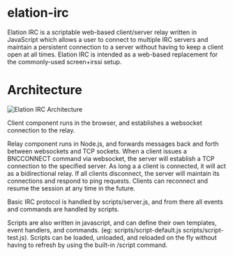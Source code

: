 elation-irc
===========

Elation IRC is a scriptable web-based client/server relay written in JavaScript which allows a user to connect to multiple IRC servers and maintain a persistent connection to a server without having to keep a client open at all times.  Elation IRC is intended as a web-based replacement for the commonly-used screen+irssi setup.

Architecture
============

![Elation IRC Architecture](http://meobets.com/~bai/elation-irc.png)

Client component runs in the browser, and establishes a websocket connection to the relay.

Relay component runs in Node.js, and forwards messages back and forth between websockets and TCP sockets.  When a client issues a BNCCONNECT command via websocket, the server will establish a TCP connection to the specified server.  As long a a client is connected, it will act as a bidirectional relay.  If all clients disconnect, the server will maintain its connections and respond to ping requests.  Clients can reconnect and resume the session at any time in the future.

Basic IRC protocol is handled by scripts/server.js, and from there all events and commands are handled by scripts.

Scripts are also written in javascript, and can define their own templates, event handlers, and commands.  (eg: scripts/script-default.js scripts/script-test.js).  Scripts can be loaded, unloaded, and reloaded on the fly without having to refresh by using the built-in /script command.



